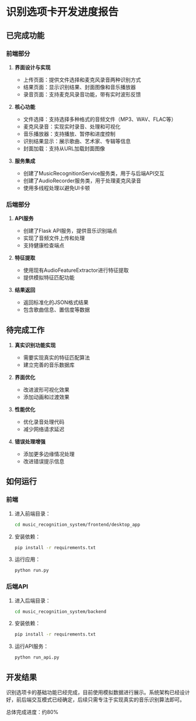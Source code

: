 # 识别选项卡开发进度报告

## 已完成功能

### 前端部分

1. **界面设计与实现**
   - 上传页面：提供文件选择和麦克风录音两种识别方式
   - 结果页面：显示识别结果、封面图像和音乐播放器
   - 录音页面：支持麦克风录音功能，带有实时波形反馈

2. **核心功能**
   - 文件选择：支持选择多种格式的音频文件（MP3、WAV、FLAC等）
   - 麦克风录音：实现实时录音、处理和可视化
   - 音乐播放器：支持播放、暂停和进度控制
   - 识别结果显示：展示歌曲、艺术家、专辑等信息
   - 封面加载：支持从URL加载封面图像

3. **服务集成**
   - 创建了MusicRecognitionService服务类，用于与后端API交互
   - 创建了AudioRecorder服务类，用于处理麦克风录音
   - 使用多线程处理以避免UI卡顿

### 后端部分

1. **API服务**
   - 创建了Flask API服务，提供音乐识别端点
   - 实现了音频文件上传和处理
   - 支持健康检查端点

2. **特征提取**
   - 使用现有AudioFeatureExtractor进行特征提取
   - 提供模拟特征匹配功能

3. **结果返回**
   - 返回标准化的JSON格式结果
   - 包含歌曲信息、置信度等数据

## 待完成工作

1. **真实识别功能实现**
   - 需要实现真实的特征匹配算法
   - 建立完善的音乐数据库

2. **界面优化**
   - 改进波形可视化效果
   - 添加动画和过渡效果

3. **性能优化**
   - 优化录音处理代码
   - 减少网络请求延迟

4. **错误处理增强**
   - 添加更多边缘情况处理
   - 改进错误提示信息

## 如何运行

### 前端

1. 进入前端目录：
   ```bash
   cd music_recognition_system/frontend/desktop_app
   ```

2. 安装依赖：
   ```bash
   pip install -r requirements.txt
   ```

3. 运行应用：
   ```bash
   python run.py
   ```

### 后端API

1. 进入后端目录：
   ```bash
   cd music_recognition_system/backend
   ```

2. 安装依赖：
   ```bash
   pip install -r requirements.txt
   ```

3. 运行API服务：
   ```bash
   python run_api.py
   ```

## 开发结果

识别选项卡的基础功能已经完成，目前使用模拟数据进行展示。系统架构已经设计好，前后端交互模式已经确定，后续只需专注于实现真实的音乐识别算法即可。

总体完成进度：约80% 